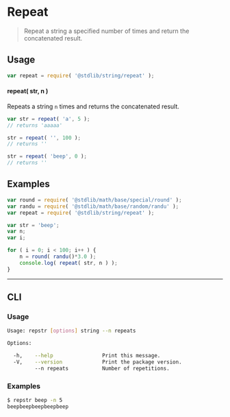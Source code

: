 # Repeat

> Repeat a string a specified number of times and return the concatenated result.

<section class="usage">

## Usage

``` javascript
var repeat = require( '@stdlib/string/repeat' );
```

#### repeat( str, n )

Repeats a string `n` times and returns the concatenated result.

``` javascript
var str = repeat( 'a', 5 );
// returns 'aaaaa'

str = repeat( '', 100 );
// returns ''

str = repeat( 'beep', 0 );
// returns ''
```

<!-- </usage> -->


<section class="examples">

## Examples

``` javascript
var round = require( '@stdlib/math/base/special/round' );
var randu = require( '@stdlib/math/base/random/randu' );
var repeat = require( '@stdlib/string/repeat' );

var str = 'beep';
var n;
var i;

for ( i = 0; i < 100; i++ ) {
    n = round( randu()*3.0 );
    console.log( repeat( str, n ) );
}
```

<!-- </examples> -->


---

<section class="cli">

## CLI


<section class="usage">

### Usage

``` bash
Usage: repstr [options] string --n repeats

Options:

  -h,    --help                Print this message.
  -V,    --version             Print the package version.
         --n repeats           Number of repetitions.
```

<!-- </usage> -->


<section class="examples">

### Examples

``` bash
$ repstr beep -n 5
beepbeepbeepbeepbeep
```
<!-- </examples> -->

<!-- </cli> -->


<section class="links">

<!-- </links> -->
